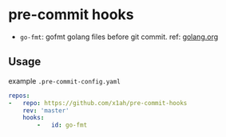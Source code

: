 # pre-commit hooks

- `go-fmt`: gofmt golang files before git commit. ref: [golang.org](https://golang.org/misc/git/pre-commit)


## Usage

example `.pre-commit-config.yaml`

```yaml
repos:
-   repo: https://github.com/x1ah/pre-commit-hooks
    rev: 'master'
    hooks:
        -   id: go-fmt
```
